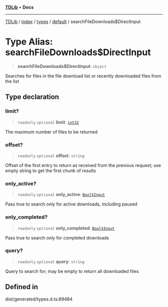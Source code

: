 [**TDLib**](../../../../../../README.md) • **Docs**

***

[TDLib](../../../../../../modules.md) / [index](../../../../../README.md) / [types](../../../README.md) / [default](../README.md) / searchFileDownloads$DirectInput

# Type Alias: searchFileDownloads$DirectInput

> **searchFileDownloads$DirectInput**: `object`

Searches for files in the file download list or recently downloaded files from the list

## Type declaration

### limit?

> `readonly` `optional` **limit**: [`int32`](int32-1.md)

The maximum number of files to be returned

### offset?

> `readonly` `optional` **offset**: `string`

Offset of the first entry to return as received from the previous request; use empty string to get the first chunk of results

### only\_active?

> `readonly` `optional` **only\_active**: [`Bool$Input`](Bool$Input.md)

Pass true to search only for active downloads, including paused

### only\_completed?

> `readonly` `optional` **only\_completed**: [`Bool$Input`](Bool$Input.md)

Pass true to search only for completed downloads

### query?

> `readonly` `optional` **query**: `string`

Query to search for; may be empty to return all downloaded files

## Defined in

dist/generated/types.d.ts:89484
